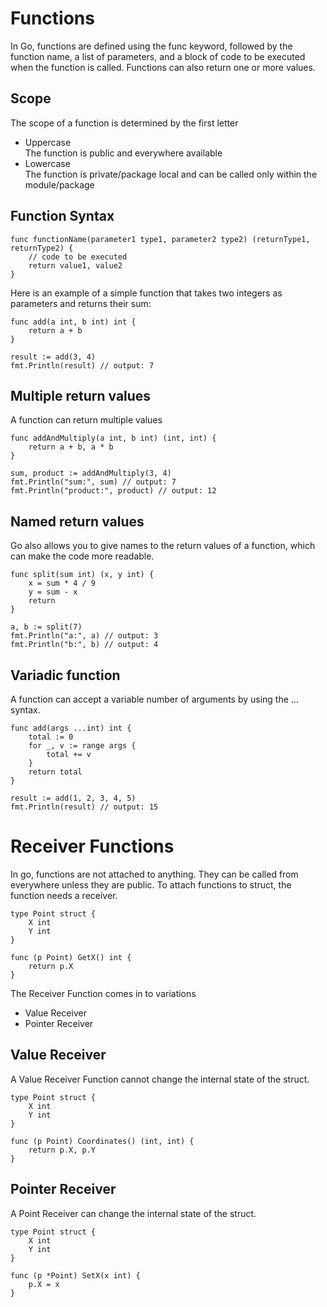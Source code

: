# Functions
In Go, functions are defined using the func keyword, followed by the function name, a list of parameters, and a block of code to be executed when the function is called. Functions can also return one or more values.

## Scope

The scope of a function is determined by the first letter
* Uppercase \
  The function is public and everywhere available
* Lowercase \
  The function is private/package local and can be called only within the module/package


## Function Syntax
```golang
func functionName(parameter1 type1, parameter2 type2) (returnType1, returnType2) {
    // code to be executed
    return value1, value2
}
```

Here is an example of a simple function that takes two integers as parameters and returns their sum:

```golang
func add(a int, b int) int {
    return a + b
}

result := add(3, 4)
fmt.Println(result) // output: 7
```
##  Multiple return values
A function can return multiple values

```golang
func addAndMultiply(a int, b int) (int, int) {
    return a + b, a * b
}

sum, product := addAndMultiply(3, 4)
fmt.Println("sum:", sum) // output: 7
fmt.Println("product:", product) // output: 12
```
## Named return values
Go also allows you to give names to the return values of a function, which can make the code more readable.

```golang
func split(sum int) (x, y int) {
    x = sum * 4 / 9
    y = sum - x
    return
}

a, b := split(7)
fmt.Println("a:", a) // output: 3
fmt.Println("b:", b) // output: 4
```
## Variadic function
A function can accept a variable number of arguments by using the ... syntax.

```golang
func add(args ...int) int {
    total := 0
    for _, v := range args {
        total += v
    }
    return total
}

result := add(1, 2, 3, 4, 5)
fmt.Println(result) // output: 15
```

# Receiver Functions

In go, functions are not attached to anything. They can be called from everywhere unless they are public.
To attach functions to struct, the function needs a receiver.

```golang
type Point struct {
    X int
    Y int
}

func (p Point) GetX() int {
	return p.X
}
```

The Receiver Function comes in to variations
- Value Receiver
- Pointer Receiver

## Value Receiver
A Value Receiver Function cannot change the internal state of the struct.

```golang
type Point struct {
    X int
    Y int
}

func (p Point) Coordinates() (int, int) {
    return p.X, p.Y
}

```

## Pointer Receiver
A Point Receiver can change the internal state of the struct.


```golang
type Point struct {
    X int
    Y int
}

func (p *Point) SetX(x int) {
	p.X = x
}
```